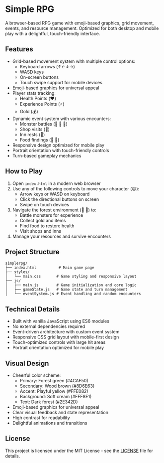 # Simple RPG

A browser-based RPG game with emoji-based graphics, grid movement, events, and resource management. Optimized for both desktop and mobile play with a delightful, touch-friendly interface.

## Features

- Grid-based movement system with multiple control options:
  - Keyboard arrows (↑←↓→)
  - WASD keys
  - On-screen buttons
  - Touch swipe support for mobile devices
- Emoji-based graphics for universal appeal
- Player stats tracking:
  - Health Points (❤️)
  - Experience Points (⭐️)
  - Gold (💰)
- Dynamic event system with various encounters:
  - Monster battles (🐰 🦊 🐺)
  - Shop visits (🏪)
  - Inn rests (🏨)
  - Food findings (🍎 🍖)
- Responsive design optimized for mobile play
- Portrait orientation with touch-friendly controls
- Turn-based gameplay mechanics

## How to Play

1. Open `index.html` in a modern web browser
2. Use any of the following controls to move your character (😊):
   - Arrow keys or WASD on keyboard
   - Click the directional buttons on screen
   - Swipe on touch devices
3. Navigate the forest environment (🌲 🌳) to:
   - Battle monsters for experience
   - Collect gold and items
   - Find food to restore health
   - Visit shops and inns
4. Manage your resources and survive encounters

## Project Structure

```
simplerpg/
├── index.html          # Main game page
├── styles/
│   └── main.css       # Game styling and responsive layout
├── js/
│   ├── main.js        # Game initialization and core logic
│   ├── gameState.js   # Game state and turn management
│   └── eventSystem.js # Event handling and random encounters
```

## Technical Details

- Built with vanilla JavaScript using ES6 modules
- No external dependencies required
- Event-driven architecture with custom event system
- Responsive CSS grid layout with mobile-first design
- Touch-optimized controls with large hit areas
- Portrait orientation optimized for mobile play

## Visual Design

- Cheerful color scheme:
  - Primary: Forest green (#4CAF50)
  - Secondary: Wood brown (#8D6E63)
  - Accent: Playful yellow (#FFE082)
  - Background: Soft cream (#FFF8E1)
  - Text: Dark forest (#2E342D)
- Emoji-based graphics for universal appeal
- Clear visual feedback and state representation
- High contrast for readability
- Delightful animations and transitions

## License

This project is licensed under the MIT License - see the [LICENSE](LICENSE) file for details.
